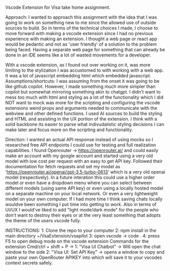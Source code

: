 Vscode Extension for Visa take home assignment.

Approach: 
  I wanted to approach this assignment with the idea that I was going to work on something new to me since the allowed use of outside sources to build.
  So in terms of the technical choices I made, I choose to move forward with making a vscode extension since I had no previous experience with making an extension.
  I thought a web page or react app would be pedantic and not as 'user friendly' of a solution to the problem being faced. Having a separate web page for something that
  can already be done in an IDE seems like a lot of wasted movements for a developer. 

  With a vscode extension, as I found out over working on it, was more limiting to the stylization I was accustomed to with working with a web app. 
  It was a lot of javascript embedding html which embedded javascript. 
Assumptions/shortcuts:
  I was assuming from the onset it was going to be like github copilot. However, I made something much more simpler than copilot but somewhat mirroring 
  something akin to chatgpt. I didn't want to mess too much with html and styling as a lot of the functionality which I did NOT want to mock was more for the scripting 
  and configuring the vscode extensions weird props and arguments needed to communicate with the webview and other defined functions.
  I used AI sources to build the styling and HTML and assisting in the UX portion of the extension. I think with a solid backbone its easier to parse what indivudalistic styling 
  decisions I can make later and focus more on the scripting and functionality. 

Direction:
  I wanted an actual API response instead of using mocks so I researched free API endpoints I could use for testing and full realization capabilities. I found Openrouter ->
  https://openrouter.ai/ and could easily make an account with my google account and started using a very old model with low cost per request with an easy to get API key. 
  Followed their documentation for fetch requests and set my model as 'https://openrouter.ai/openai/gpt-3.5-turbo-0613' which is a very old openai model (respectively).
  In a future interation this could use a higher order model or even have a dropdown menu where you can select between different models (using same API key) or even using a locally hosted model
  on a separate machine on your local network. Or even a very lightweight model on your own computer. If I had more time I think saving chats locally wouldve been something I put time into getting to work.
  Also in terms of Ui/UX I would've liked to add "light mode/dark mode" for the people who don't want to destroy their eyes or at the very least something that adopts the theme of the users vscode fully.

INSTRUCTIONS:
  1: Clone the repo to your computer 
  2: npm install in the main directory ~/VsaExtension/vsapilot 
  3: open vscode -> code .
  4: press F5 to open debug mode on the vscode extension
  Commands for the extension Cmd/ctrl + shift + P ->
    1: "Visa UI Chatbot" -> Will open the chat window to the side
    2: "Visa UI: Set API Key" -> opens a window to copy and paste your own OpenRouter APIKEY into which will save it to your vscodes context secrets safely. 
